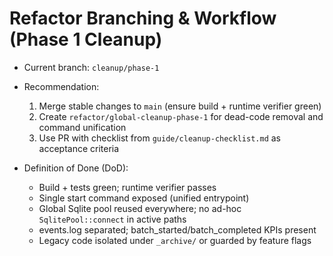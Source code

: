 # Refactor Branching & Workflow (Phase 1 Cleanup)

- Current branch: `cleanup/phase-1`
- Recommendation:
  1) Merge stable changes to `main` (ensure build + runtime verifier green)
  2) Create `refactor/global-cleanup-phase-1` for dead-code removal and command unification
  3) Use PR with checklist from `guide/cleanup-checklist.md` as acceptance criteria

- Definition of Done (DoD):
  - Build + tests green; runtime verifier passes
  - Single start command exposed (unified entrypoint)
  - Global Sqlite pool reused everywhere; no ad-hoc `SqlitePool::connect` in active paths
  - events.log separated; batch_started/batch_completed KPIs present
  - Legacy code isolated under `_archive/` or guarded by feature flags
